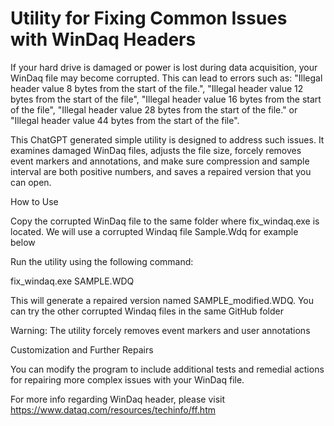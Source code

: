 # Utility for Fixing Common Issues with WinDaq Headers 

If your hard drive is damaged or power is lost during data acquisition, your WinDaq file may become corrupted. This can lead to errors such as: "Illegal header value 8 bytes from the start of the file.", "Illegal header value 12 bytes from the start of the file", "Illegal header value 16 bytes from the start of the file", "Illegal header value 28 bytes from the start of the file." or "Illegal header value 44 bytes from the start of the file".

This ChatGPT generated simple utility is designed to address such issues. It examines damaged WinDaq files, adjusts the file size, forcely removes event markers and annotations, and make sure compression and sample interval are both positive numbers, and saves a repaired version that you can open.

How to Use

Copy the corrupted WinDaq file to the same folder where fix_windaq.exe is located. We will use a corrupted Windaq file Sample.Wdq for example below

Run the utility using the following command: 

fix_windaq.exe SAMPLE.WDQ

This will generate a repaired version named SAMPLE_modified.WDQ. You can try the other corrupted Windaq files in the same GitHub folder

Warning: The utility forcely removes event markers and user annotations

Customization and Further Repairs

You can modify the program to include additional tests and remedial actions for repairing more complex issues with your WinDaq file.

For more info regarding WinDaq header, please visit https://www.dataq.com/resources/techinfo/ff.htm
